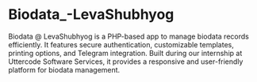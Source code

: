 # Biodata_-LevaShubhyog
Biodata @ LevaShubhyog is a PHP-based app to manage biodata records efficiently. It features secure authentication, customizable templates, printing options, and Telegram integration. Built during our internship at Uttercode Software Services, it provides a responsive and user-friendly platform for biodata management.
